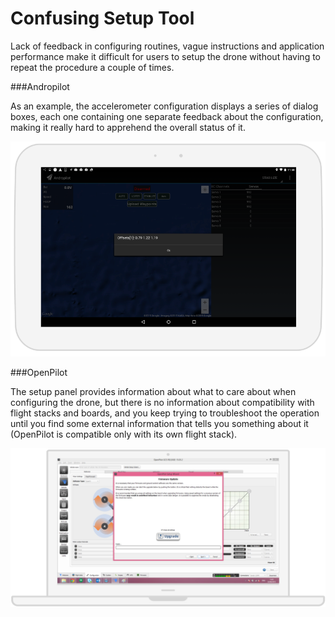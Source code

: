 # Confusing Setup Tool

Lack of feedback in configuring routines, vague instructions and application performance make it difficult for users to setup the drone without having to repeat the procedure a couple of times.

###Andropilot

As an example, the accelerometer configuration displays a series of dialog boxes, each one containing one separate feedback about the configuration, making it really hard to apprehend the overall status of it. 

![](images/13.png)


###OpenPilot

The setup panel provides information about what to care about when configuring the drone, but there is no information about compatibility with flight stacks and boards, and you keep trying to troubleshoot the operation until you find some external information that tells you something about it (OpenPilot is compatible only with its own flight stack).


![](images/14.png)
